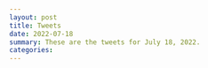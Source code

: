 ```yaml
---
layout: post
title: Tweets
date: 2022-07-18
summary: These are the tweets for July 18, 2022.
categories:
---
```



